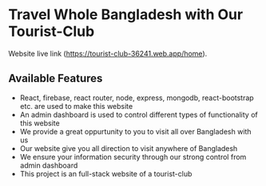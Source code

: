 # Travel Whole Bangladesh with Our Tourist-Club

Website live link (https://tourist-club-36241.web.app/home).

## Available Features

- React, firebase, react router, node, express, mongodb, react-bootstrap etc. are used to make this website
- An admin dashboard is used to control different types of functionality of this website
- We provide a great oppurtunity to you to visit all over Bangladesh with us
- Our website give you all direction to visit anywhere of Bangladesh
- We ensure your information security through our strong control from admin dashboard
- This project is an full-stack website of a tourist-club




